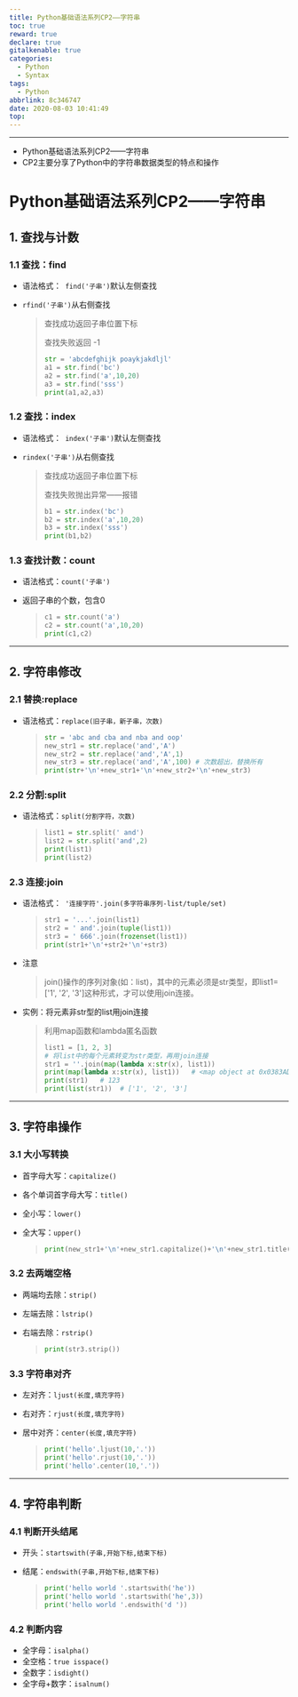 ```yaml
---
title: Python基础语法系列CP2——字符串
toc: true
reward: true
declare: true
gitalkenable: true
categories:
  - Python
  - Syntax
tags:
  - Python
abbrlink: 8c346747
date: 2020-08-03 10:41:49
top:
---
```


---

* Python基础语法系列CP2——字符串
* CP2主要分享了Python中的字符串数据类型的特点和操作

<!-- more -->

# Python基础语法系列CP2——字符串

## 1. 查找与计数

### 1.1 查找：find

* 语法格式：` find('子串')`默认左侧查找

* `rfind('子串')`从右侧查找

  > 查找成功返回子串位置下标
  >
  > 查找失败返回 -1
  >
  > ```python
  > str = 'abcdefghijk poaykjakdljl'
  > a1 = str.find('bc')
  > a2 = str.find('a',10,20)
  > a3 = str.find('sss')
  > print(a1,a2,a3)
  > ```

### 1.2 查找：index 

* 语法格式：` index('子串')`默认左侧查找

* `rindex('子串')`从右侧查找

  > 查找成功返回子串位置下标
  >
  > 查找失败抛出异常——报错  
  >
  > ```python
  > b1 = str.index('bc')
  > b2 = str.index('a',10,20)
  > b3 = str.index('sss')
  > print(b1,b2)
  > ```

### 1.3 查找计数：count

* 语法格式：`count('子串')` 

* 返回子串的个数，包含0

  > ```python
  > c1 = str.count('a')
  > c2 = str.count('a',10,20)
  > print(c1,c2)
  > ```

---

## 2. 字符串修改

### 2.1 替换:replace

* 语法格式：`replace(旧子串，新子串，次数)`

  > ```python
  > str = 'abc and cba and nba and oop'
  > new_str1 = str.replace('and','A')
  > new_str2 = str.replace('and','A',1)
  > new_str3 = str.replace('and','A',100) # 次数超出，替换所有
  > print(str+'\n'+new_str1+'\n'+new_str2+'\n'+new_str3)
  > ```

### 2.2 分割:split

* 语法格式：`split(分割字符，次数)`

  > ```python
  > list1 = str.split(' and')
  > list2 = str.split('and',2)
  > print(list1)
  > print(list2)
  > ```

### 2.3 连接:join

* 语法格式：` '连接字符'.join(多字符串序列-list/tuple/set)`

  > ```python
  > str1 = '...'.join(list1)
  > str2 = ' and'.join(tuple(list1))
  > str3 = ' 666'.join(frozenset(list1))
  > print(str1+'\n'+str2+'\n'+str3)
  > ```
  
* 注意

  > join()操作的序列对象(如：list)，其中的元素必须是str类型，即list1=['1', '2', '3']这种形式，才可以使用join连接。

* 实例：将元素非str型的list用join连接

  > 利用map函数和lambda匿名函数
  >
  > ```python
  > list1 = [1, 2, 3]
  > # 将list中的每个元素转变为str类型，再用join连接
  > str1 = ''.join(map(lambda x:str(x), list1))
  > print(map(lambda x:str(x), list1))   # <map object at 0x0383AD50>
  > print(str1)   # 123
  > print(list(str1))  # ['1', '2', '3']
  > ```

---

## 3. 字符串操作

### 3.1 大小写转换

* 首字母大写：`capitalize()`

* 各个单词首字母大写：` title() `

* 全小写：`lower()`

* 全大写：`upper()`

  > ```python
  > print(new_str1+'\n'+new_str1.capitalize()+'\n'+new_str1.title()+'\n'+new_str1.lower()+'\n'+new_str1.upper())
  > ```

### 3.2 去两端空格 

* 两端均去除：`strip()` 

* 左端去除：`lstrip() `

* 右端去除：`rstrip()`

  > ```python
  > print(str3.strip())
  > ```

### 3.3 字符串对齐  

* 左对齐：`ljust(长度,填充字符) `

* 右对齐：`rjust(长度,填充字符) `

* 居中对齐：`center(长度,填充字符) ` 

  > ```python
  > print('hello'.ljust(10,'.'))
  > print('hello'.rjust(10,'.'))
  > print('hello'.center(10,'.'))
  > ```

---

## 4. 字符串判断

### 4.1 判断开头结尾  

* 开头：`startswith(子串,开始下标,结束下标)`  

* 结尾：`endswith(子串,开始下标,结束下标)`

  > ```python
  > print('hello world '.startswith('he'))
  > print('hello world '.startswith('he',3))
  > print('hello world '.endswith('d '))
  > ```

### 4.2 判断内容

* 全字母：`isalpha()`
* 全空格：`true isspace()`
* 全数字：`isdight()`
* 全字母+数字：`isalnum()`
